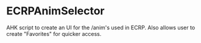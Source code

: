 # ECRPAnimSelector
AHK script to create an UI for the /anim's used in ECRP. Also allows user to create "Favorites" for quicker access.
